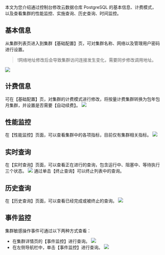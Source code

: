 本文为您介绍通过控制台修改云数据仓库 PostgreSQL 的基本信息、计费模式，以及查看集群的性能监控、实施查询、历史查询、时间监控。

## 基本信息
从集群列表页进入到集群【基础配置】页，可对集群名称、网络以及管理用户密码进行设置。
>!网络地址修改后会导致集群访问连接发生变化，需要同步修改调用地址。
>
![](https://main.qcloudimg.com/raw/e04136cb94c2d2ce506b99fac46e1308.png)

## 计费信息
可在【基础配置】页，对集群的计费模式进行修改，将按量计费集群转换为包年包月集群，并设置是否需要【自动续费】。
![](https://main.qcloudimg.com/raw/2deca37f28c80d99d121bde4a7f9990a.png)

## 性能监控
在【性能监控】页面，可以查看集群中的各项指标，目前仅有集群相关指标。
![](https://main.qcloudimg.com/raw/daeae94da2e72a51ddb4f91c7f907461.png)

## 实时查询
在【实时查询】页面，可以查看正在进行的查询，包含运行中、阻塞中、等待执行三个状态。
![](https://main.qcloudimg.com/raw/8edae9d8611080aea8647976f305d72b.jpg)
通过单击【终止查询】可以终止列表中的查询。

## 历史查询
在【历史查询】页面，可以查看已经完成或被终止的查询。
![](https://main.qcloudimg.com/raw/cf901ac304128e5d76de362ecf026916.jpg)

## 事件监控
集群敏感操作事件可通过以下两种方式查看：
- 在集群详情页的【事件监控】进行查询。
![](https://main.qcloudimg.com/raw/350a8a08b7a0784aff244abdbd2a742f.jpg)
- 在左侧导航栏中，单击【事件监控】进行查询。
![](https://main.qcloudimg.com/raw/416e90ef13e4796b8c1150ce2b2c3131.png)

